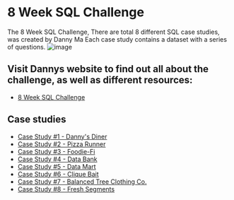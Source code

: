 # 8 Week SQL Challenge 
The 8 Week SQL Challenge, There are total 8 different SQL case studies, was created by Danny Ma 
Each case study contains a dataset with a series of questions. 
![image](https://user-images.githubusercontent.com/120476961/226283774-dc5f5404-d93b-49f6-9bab-6e4f5a34d262.png)
## Visit Dannys website to find out all about the challenge, as well as different resources: 
- [8 Week SQL Challenge](https://8weeksqlchallenge.com/)
## Case studies

- [Case Study #1 - Danny's Diner](https://github.com/leevanhoc/8-Week-SQL-Challenge/tree/main/Case%20Study%20%231%20-%20Danny's%20Diner)
- [Case Study #2 - Pizza Runner](https://github.com/leevanhoc/8-Week-SQL-Challenge/tree/main/Case%20Study%20%232%20-%20Pizza%20Runner)
- [Case Study #3 - Foodie-Fi](https://github.com/leevanhoc/8-Week-SQL-Challenge/tree/main/Case%20Study%20%233%20-%20Foodie-Fi)
- [Case Study #4 - Data Bank](https://github.com/leevanhoc/8-Week-SQL-Challenge/tree/main/Case%20Study%20%234%20-%20Data%20Bank)
- [Case Study #5 - Data Mart](https://github.com/leevanhoc/8-Week-SQL-Challenge/tree/main/Case%20Study%20%235%20-%20Data%20Mart)
- [Case Study #6 - Clique Bait](https://github.com/leevanhoc/8-Week-SQL-Challenge/tree/main/Case%20Study%20%236%20-%20Clique%20Bait)
- [Case Study #7 - Balanced Tree Clothing Co.](https://github.com/leevanhoc/8-Week-SQL-Challenge/blob/main/Case%20Study%20%237%20-%20Balanced%20Tree%20Clothing%20Co)
- [Case Study #8 - Fresh Segments](https://github.com/leevanhoc/8-Week-SQL-Challenge/blob/main/Case%20Study%20%238%20-%20Fresh%20Segments)

